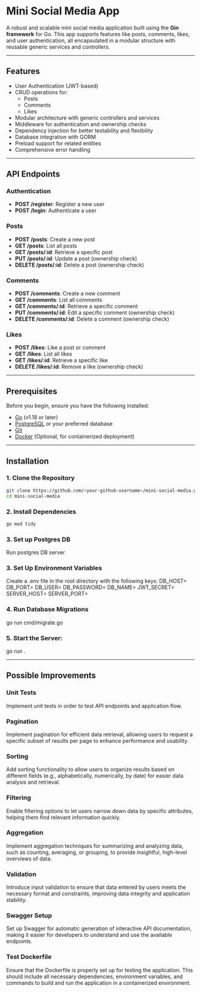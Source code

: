 # Mini Social Media App

A robust and scalable mini social media application built using the **Gin framework** for Go. This app supports features like posts, comments, likes, and user authentication, all encapsulated in a modular structure with reusable generic services and controllers.

---

## Features

- User Authentication (JWT-based)
- CRUD operations for:
  - Posts
  - Comments
  - Likes
- Modular architecture with generic controllers and services
- Middleware for authentication and ownership checks
- Dependency injection for better testability and flexibility
- Database integration with GORM
- Preload support for related entities
- Comprehensive error handling

---

## API Endpoints

### Authentication
- **POST /register**: Register a new user  
- **POST /login**: Authenticate a user  

### Posts
- **POST /posts**: Create a new post  
- **GET /posts**: List all posts  
- **GET /posts/:id**: Retrieve a specific post  
- **PUT /posts/:id**: Update a post (ownership check)  
- **DELETE /posts/:id**: Delete a post (ownership check)  

### Comments
- **POST /comments**: Create a new comment  
- **GET /comments**: List all comments  
- **GET /comments/:id**: Retrieve a specific comment  
- **PUT /comments/:id**: Edit a specific comment (ownership check) 
- **DELETE /comments/:id**: Delete a comment (ownership check)  

### Likes
- **POST /likes**: Like a post or comment  
- **GET /likes**: List all likes
- **GET /likes/:id**: Retrieve a specific like 
- **DELETE /likes/:id**: Remove a like (ownership check)  

---

## Prerequisites

Before you begin, ensure you have the following installed:

- [Go](https://golang.org/) (v1.18 or later)
- [PostgreSQL](https://www.postgresql.org/) or your preferred database
- [Git](https://git-scm.com/)
- [Docker](https://www.docker.com/) (Optional, for containerized deployment)

---

## Installation

### 1. Clone the Repository

```bash
git clone https://github.com/<your-github-username>/mini-social-media.git
cd mini-social-media
```

### 2. Install Dependencies

```bash
go mod tidy
```

### 3. Set up Postgres DB
Run postgres DB server

### 3. Set Up Environment Variables
Create a .env file in the root directory with the following keys:
DB_HOST=
DB_PORT=
DB_USER=
DB_PASSWORD=
DB_NAME=
JWT_SECRET=
SERVER_HOST=
SERVER_PORT=

### 4. Run Database Migrations
go run cmd/migrate.go


### 5. Start the Server:
go run .

---

## Possible Improvements

### Unit Tests
Implement unit tests in order to test API endpoints and application flow.

### Pagination
Implement pagination for efficient data retrieval, allowing users to request a specific subset of results per page to enhance performance and usability.

### Sorting
Add sorting functionality to allow users to organize results based on different fields (e.g., alphabetically, numerically, by date) for easier data analysis and retrieval.

### Filtering
Enable filtering options to let users narrow down data by specific attributes, helping them find relevant information quickly.

### Aggregation
Implement aggregation techniques for summarizing and analyzing data, such as counting, averaging, or grouping, to provide insightful, high-level overviews of data.

### Validation
Introduce input validation to ensure that data entered by users meets the necessary format and constraints, improving data integrity and application stability.

### Swagger Setup
Set up Swagger for automatic generation of interactive API documentation, making it easier for developers to understand and use the available endpoints.

### Test Dockerfile
Ensure that the Dockerfile is properly set up for testing the application. This should include all necessary dependencies, environment variables, and commands to build and run the application in a containerized environment.
